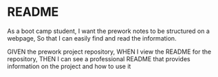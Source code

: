 # README

As a boot camp student,
I want the prework notes to be structured on a webpage,
So that I can easily find and read the information.

GIVEN the prework project repository,
WHEN I view the README for the repository,
THEN I can see a professional README that provides information on the project and how to use it
